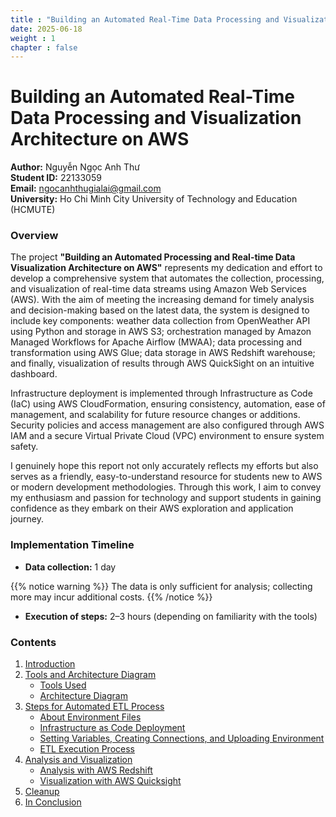 ```yaml
---
title : "Building an Automated Real-Time Data Processing and Visualization Architecture on AWS"
date: 2025-06-18 
weight : 1 
chapter : false
---
```


# Building an Automated Real-Time Data Processing and Visualization Architecture on AWS

**Author:** Nguyễn Ngọc Anh Thư  
**Student ID:** 22133059  
**Email:** ngocanhthugialai@gmail.com  
**University:** Ho Chi Minh City University of Technology and Education (HCMUTE)

### Overview

The project **"Building an Automated Processing and Real-time Data Visualization Architecture on AWS"** represents my dedication and effort to develop a comprehensive system that automates the collection, processing, and visualization of real-time data streams using Amazon Web Services (AWS). With the aim of meeting the increasing demand for timely analysis and decision-making based on the latest data, the system is designed to include key components: weather data collection from OpenWeather API using Python and storage in AWS S3; orchestration managed by Amazon Managed Workflows for Apache Airflow (MWAA); data processing and transformation using AWS Glue; data storage in AWS Redshift warehouse; and finally, visualization of results through AWS QuickSight on an intuitive dashboard.

Infrastructure deployment is implemented through Infrastructure as Code (IaC) using AWS CloudFormation, ensuring consistency, automation, ease of management, and scalability for future resource changes or additions. Security policies and access management are also configured through AWS IAM and a secure Virtual Private Cloud (VPC) environment to ensure system safety.

I genuinely hope this report not only accurately reflects my efforts but also serves as a friendly, easy-to-understand resource for students new to AWS or modern development methodologies. Through this work, I aim to convey my enthusiasm and passion for technology and support students in gaining confidence as they embark on their AWS exploration and application journey.

### Implementation Timeline

- **Data collection:** 1 day 

{{% notice warning %}}
The data is only sufficient for analysis; collecting more may incur additional costs.
{{% /notice %}}
- **Execution of steps:** 2–3 hours (depending on familiarity with the tools)

### Contents

1. [Introduction](1-introduce/)
2. [Tools and Architecture Diagram](2-architecture/)
   - [Tools Used](2-architecture/2.1-tools/)
   - [Architecture Diagram](2-architecture/2.2-architecture/)
3. [Steps for Automated ETL Process](3-etl-process/)
   - [About Environment Files](3-etl-process/3.1-env-files/)
   - [Infrastructure as Code Deployment](3-etl-process/3.2-infra-as-code/)
   - [Setting Variables, Creating Connections, and Uploading Environment](3-etl-process/3.3-setup-variables-connection/)
   - [ETL Execution Process](3-etl-process/3.4-etl-execution/)
4. [Analysis and Visualization](4-analysis-visualization/)
   - [Analysis with AWS Redshift](4-analysis-visualization/4.1-redshift/)
   - [Visualization with AWS Quicksight](4-analysis-visualization/4.2-quicksight/)
5. [Cleanup](5-cleanup/)
6. [In Conclusion](6-in-conclusion/)